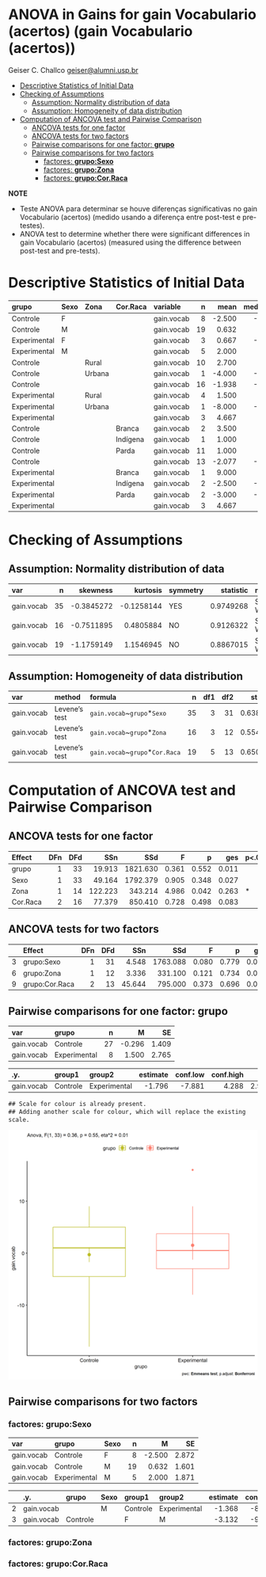 ANOVA in Gains for gain Vocabulario (acertos) (gain Vocabulario
(acertos))
================
Geiser C. Challco <geiser@alumni.usp.br>

- [Descriptive Statistics of Initial
  Data](#descriptive-statistics-of-initial-data)
- [Checking of Assumptions](#checking-of-assumptions)
  - [Assumption: Normality distribution of
    data](#assumption-normality-distribution-of-data)
  - [Assumption: Homogeneity of data
    distribution](#assumption-homogeneity-of-data-distribution)
- [Computation of ANCOVA test and Pairwise
  Comparison](#computation-of-ancova-test-and-pairwise-comparison)
  - [ANCOVA tests for one factor](#ancova-tests-for-one-factor)
  - [ANCOVA tests for two factors](#ancova-tests-for-two-factors)
  - [Pairwise comparisons for one factor:
    **grupo**](#pairwise-comparisons-for-one-factor-grupo)
  - [Pairwise comparisons for two
    factors](#pairwise-comparisons-for-two-factors)
    - [factores: **grupo:Sexo**](#factores-gruposexo)
    - [factores: **grupo:Zona**](#factores-grupozona)
    - [factores: **grupo:Cor.Raca**](#factores-grupocorraca)

**NOTE**

- Teste ANOVA para determinar se houve diferenças significativas no gain
  Vocabulario (acertos) (medido usando a diferença entre post-test e
  pre-testes).
- ANOVA test to determine whether there were significant differences in
  gain Vocabulario (acertos) (measured using the difference between
  post-test and pre-tests).

# Descriptive Statistics of Initial Data

| grupo        | Sexo | Zona   | Cor.Raca | variable   |   n |   mean | median | min | max |     sd |    se |     ci |  iqr |
|:-------------|:-----|:-------|:---------|:-----------|----:|-------:|-------:|----:|----:|-------:|------:|-------:|-----:|
| Controle     | F    |        |          | gain.vocab |   8 | -2.500 |   -1.5 | -18 |   7 |  8.124 | 2.872 |  6.792 |  7.5 |
| Controle     | M    |        |          | gain.vocab |  19 |  0.632 |    2.0 | -17 |   9 |  6.978 | 1.601 |  3.363 |  8.0 |
| Experimental | F    |        |          | gain.vocab |   3 |  0.667 |   -6.0 |  -8 |  16 | 13.317 | 7.688 | 33.080 | 12.0 |
| Experimental | M    |        |          | gain.vocab |   5 |  2.000 |    1.0 |  -2 |   9 |  4.183 | 1.871 |  5.194 |  2.0 |
| Controle     |      | Rural  |          | gain.vocab |  10 |  2.700 |    3.5 |  -9 |   9 |  4.923 | 1.557 |  3.522 |  4.5 |
| Controle     |      | Urbana |          | gain.vocab |   1 | -4.000 |   -4.0 |  -4 |  -4 |        |       |        |  0.0 |
| Controle     |      |        |          | gain.vocab |  16 | -1.938 |   -1.0 | -18 |   9 |  8.282 | 2.071 |  4.413 | 11.0 |
| Experimental |      | Rural  |          | gain.vocab |   4 |  1.500 |    1.5 |  -6 |   9 |  6.137 | 3.069 |  9.766 |  4.5 |
| Experimental |      | Urbana |          | gain.vocab |   1 | -8.000 |   -8.0 |  -8 |  -8 |        |       |        |  0.0 |
| Experimental |      |        |          | gain.vocab |   3 |  4.667 |    0.0 |  -2 |  16 |  9.866 | 5.696 | 24.508 |  9.0 |
| Controle     |      |        | Branca   | gain.vocab |   2 |  3.500 |    3.5 |   3 |   4 |  0.707 | 0.500 |  6.353 |  0.5 |
| Controle     |      |        | Indígena | gain.vocab |   1 |  1.000 |    1.0 |   1 |   1 |        |       |        |  0.0 |
| Controle     |      |        | Parda    | gain.vocab |  11 |  1.000 |    4.0 | -18 |   9 |  8.485 | 2.558 |  5.700 |  8.5 |
| Controle     |      |        |          | gain.vocab |  13 | -2.077 |   -1.0 | -17 |   9 |  6.970 | 1.933 |  4.212 |  9.0 |
| Experimental |      |        | Branca   | gain.vocab |   1 |  9.000 |    9.0 |   9 |   9 |        |       |        |  0.0 |
| Experimental |      |        | Indígena | gain.vocab |   2 | -2.500 |   -2.5 |  -6 |   1 |  4.950 | 3.500 | 44.472 |  3.5 |
| Experimental |      |        | Parda    | gain.vocab |   2 | -3.000 |   -3.0 |  -8 |   2 |  7.071 | 5.000 | 63.531 |  5.0 |
| Experimental |      |        |          | gain.vocab |   3 |  4.667 |    0.0 |  -2 |  16 |  9.866 | 5.696 | 24.508 |  9.0 |

# Checking of Assumptions

## Assumption: Normality distribution of data

| var        |   n |   skewness |   kurtosis | symmetry | statistic | method       |         p | p.signif | normality |
|:-----------|----:|-----------:|-----------:|:---------|----------:|:-------------|----------:|:---------|:----------|
| gain.vocab |  35 | -0.3845272 | -0.1258144 | YES      | 0.9749268 | Shapiro-Wilk | 0.5916300 | ns       | YES       |
| gain.vocab |  16 | -0.7511895 |  0.4805884 | NO       | 0.9126322 | Shapiro-Wilk | 0.1283195 | ns       | YES       |
| gain.vocab |  19 | -1.1759149 |  1.1546945 | NO       | 0.8867015 | Shapiro-Wilk | 0.0281402 | \*       | NO        |

## Assumption: Homogeneity of data distribution

| var        | method        | formula                          |   n | df1 | df2 | statistic |         p | p.signif |
|:-----------|:--------------|:---------------------------------|----:|----:|----:|----------:|----------:|:---------|
| gain.vocab | Levene’s test | `gain.vocab`~`grupo`\*`Sexo`     |  35 |   3 |  31 | 0.6382940 | 0.5960834 | ns       |
| gain.vocab | Levene’s test | `gain.vocab`~`grupo`\*`Zona`     |  16 |   3 |  12 | 0.5549818 | 0.6545869 | ns       |
| gain.vocab | Levene’s test | `gain.vocab`~`grupo`\*`Cor.Raca` |  19 |   5 |  13 | 0.6506358 | 0.6663139 | ns       |

# Computation of ANCOVA test and Pairwise Comparison

## ANCOVA tests for one factor

| Effect   | DFn | DFd |     SSn |      SSd |     F |     p |   ges | p\<.05 |
|:---------|----:|----:|--------:|---------:|------:|------:|------:|:-------|
| grupo    |   1 |  33 |  19.913 | 1821.630 | 0.361 | 0.552 | 0.011 |        |
| Sexo     |   1 |  33 |  49.164 | 1792.379 | 0.905 | 0.348 | 0.027 |        |
| Zona     |   1 |  14 | 122.223 |  343.214 | 4.986 | 0.042 | 0.263 | \*     |
| Cor.Raca |   2 |  16 |  77.379 |  850.410 | 0.728 | 0.498 | 0.083 |        |

## ANCOVA tests for two factors

|     | Effect         | DFn | DFd |    SSn |      SSd |     F |     p |   ges | p\<.05 |
|:----|:---------------|----:|----:|-------:|---------:|------:|------:|------:|:-------|
| 3   | grupo:Sexo     |   1 |  31 |  4.548 | 1763.088 | 0.080 | 0.779 | 0.003 |        |
| 6   | grupo:Zona     |   1 |  12 |  3.336 |  331.100 | 0.121 | 0.734 | 0.010 |        |
| 9   | grupo:Cor.Raca |   2 |  13 | 45.644 |  795.000 | 0.373 | 0.696 | 0.054 |        |

## Pairwise comparisons for one factor: **grupo**

| var        | grupo        |   n |      M |    SE |
|:-----------|:-------------|----:|-------:|------:|
| gain.vocab | Controle     |  27 | -0.296 | 1.409 |
| gain.vocab | Experimental |   8 |  1.500 | 2.765 |

| .y.        | group1   | group2       | estimate | conf.low | conf.high |    se | statistic |     p | p.adj | p.adj.signif |
|:-----------|:---------|:-------------|---------:|---------:|----------:|------:|----------:|------:|------:|:-------------|
| gain.vocab | Controle | Experimental |   -1.796 |   -7.881 |     4.288 | 2.991 |    -0.601 | 0.552 | 0.552 | ns           |

    ## Scale for colour is already present.
    ## Adding another scale for colour, which will replace the existing scale.

![](stari-gain.vocab-Serie-9-ano-gain_files/figure-gfm/unnamed-chunk-18-1.png)<!-- -->

## Pairwise comparisons for two factors

### factores: **grupo:Sexo**

| var        | grupo        | Sexo |   n |      M |    SE |
|:-----------|:-------------|:-----|----:|-------:|------:|
| gain.vocab | Controle     | F    |   8 | -2.500 | 2.872 |
| gain.vocab | Controle     | M    |  19 |  0.632 | 1.601 |
| gain.vocab | Experimental | M    |   5 |  2.000 | 1.871 |

|     | .y.        | grupo    | Sexo | group1   | group2       | estimate | conf.low | conf.high |    se | statistic |     p | p.adj | p.adj.signif |
|:----|:-----------|:---------|:-----|:---------|:-------------|---------:|---------:|----------:|------:|----------:|------:|------:|:-------------|
| 2   | gain.vocab |          | M    | Controle | Experimental |   -1.368 |   -8.532 |     5.796 | 3.503 |    -0.391 | 0.699 | 0.699 | ns           |
| 3   | gain.vocab | Controle |      | F        | M            |   -3.132 |   -9.139 |     2.876 | 2.937 |    -1.066 | 0.295 | 0.295 | ns           |

### factores: **grupo:Zona**

### factores: **grupo:Cor.Raca**
